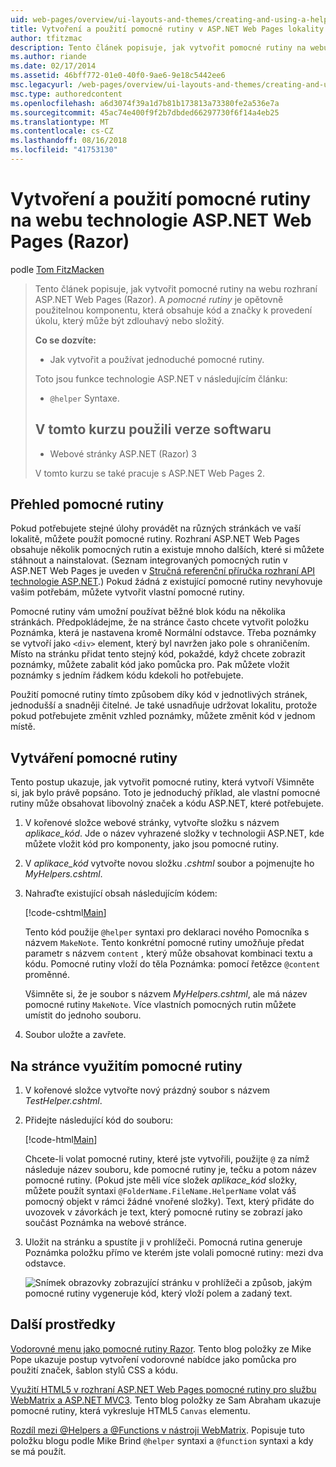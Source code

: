 ```yaml
---
uid: web-pages/overview/ui-layouts-and-themes/creating-and-using-a-helper-in-an-aspnet-web-pages-site
title: Vytvoření a použití pomocné rutiny v ASP.NET Web Pages lokality (Razor) | Dokumentace Microsoftu
author: tfitzmac
description: Tento článek popisuje, jak vytvořit pomocné rutiny na webu rozhraní ASP.NET Web Pages (Razor). Pomocné rutiny je opětovně použitelnou komponentu, která obsahuje kód a značky výkonu...
ms.author: riande
ms.date: 02/17/2014
ms.assetid: 46bff772-01e0-40f0-9ae6-9e18c5442ee6
msc.legacyurl: /web-pages/overview/ui-layouts-and-themes/creating-and-using-a-helper-in-an-aspnet-web-pages-site
msc.type: authoredcontent
ms.openlocfilehash: a6d3074f39a1d7b81b173813a73380fe2a536e7a
ms.sourcegitcommit: 45ac74e400f9f2b7dbded66297730f6f14a4eb25
ms.translationtype: MT
ms.contentlocale: cs-CZ
ms.lasthandoff: 08/16/2018
ms.locfileid: "41753130"
---
```

<a name="creating-and-using-a-helper-in-an-aspnet-web-pages-razor-site"></a>Vytvoření a použití pomocné rutiny na webu technologie ASP.NET Web Pages (Razor)
====================
podle [Tom FitzMacken](https://github.com/tfitzmac)

> Tento článek popisuje, jak vytvořit pomocné rutiny na webu rozhraní ASP.NET Web Pages (Razor). A *pomocné rutiny* je opětovně použitelnou komponentu, která obsahuje kód a značky k provedení úkolu, který může být zdlouhavý nebo složitý.
> 
> **Co se dozvíte:** 
> 
> - Jak vytvořit a používat jednoduché pomocné rutiny.
> 
> Toto jsou funkce technologie ASP.NET v následujícím článku:
> 
> - `@helper` Syntaxe.
>   
> 
> ## <a name="software-versions-used-in-the-tutorial"></a>V tomto kurzu použili verze softwaru
> 
> 
> - Webové stránky ASP.NET (Razor) 3
>   
> 
> V tomto kurzu se také pracuje s ASP.NET Web Pages 2.


## <a name="overview-of-helpers"></a>Přehled pomocné rutiny

Pokud potřebujete stejné úlohy provádět na různých stránkách ve vaší lokalitě, můžete použít pomocné rutiny. Rozhraní ASP.NET Web Pages obsahuje několik pomocných rutin a existuje mnoho dalších, které si můžete stáhnout a nainstalovat. (Seznam integrovaných pomocných rutin v ASP.NET Web Pages je uveden v [Stručná referenční příručka rozhraní API technologie ASP.NET](https://go.microsoft.com/fwlink/?LinkId=202907).) Pokud žádná z existující pomocné rutiny nevyhovuje vašim potřebám, můžete vytvořit vlastní pomocné rutiny.

Pomocné rutiny vám umožní používat běžné blok kódu na několika stránkách. Předpokládejme, že na stránce často chcete vytvořit položku Poznámka, která je nastavena kromě Normální odstavce. Třeba poznámky se vytvoří jako `<div>` element, který byl navržen jako pole s ohraničením. Místo na stránku přidat tento stejný kód, pokaždé, když chcete zobrazit poznámky, můžete zabalit kód jako pomůcka pro. Pak můžete vložit poznámky s jedním řádkem kódu kdekoli ho potřebujete.

Použití pomocné rutiny tímto způsobem díky kód v jednotlivých stránek, jednodušší a snadněji čitelné. Je také usnadňuje udržovat lokalitu, protože pokud potřebujete změnit vzhled poznámky, můžete změnit kód v jednom místě.

## <a name="creating-a-helper"></a>Vytváření pomocné rutiny

Tento postup ukazuje, jak vytvořit pomocné rutiny, která vytvoří Všimněte si, jak bylo právě popsáno. Toto je jednoduchý příklad, ale vlastní pomocné rutiny může obsahovat libovolný značek a kódu ASP.NET, které potřebujete.

1. V kořenové složce webové stránky, vytvořte složku s názvem *aplikace\_kód*. Jde o název vyhrazené složky v technologii ASP.NET, kde můžete vložit kód pro komponenty, jako jsou pomocné rutiny.
2. V *aplikace\_kód* vytvořte novou složku *.cshtml* soubor a pojmenujte ho *MyHelpers.cshtml*.
3. Nahraďte existující obsah následujícím kódem:

    [!code-cshtml[Main](creating-and-using-a-helper-in-an-aspnet-web-pages-site/samples/sample1.cshtml)]

    Tento kód použije `@helper` syntaxi pro deklaraci nového Pomocníka s názvem `MakeNote`. Tento konkrétní pomocné rutiny umožňuje předat parametr s názvem `content` , který může obsahovat kombinaci textu a kódu. Pomocné rutiny vloží do těla Poznámka: pomocí řetězce `@content` proměnné.

    Všimněte si, že je soubor s názvem *MyHelpers.cshtml*, ale má název pomocné rutiny `MakeNote`. Více vlastních pomocných rutin můžete umístit do jednoho souboru.
4. Soubor uložte a zavřete.

## <a name="using-the-helper-in-a-page"></a>Na stránce využitím pomocné rutiny

1. V kořenové složce vytvořte nový prázdný soubor s názvem *TestHelper.cshtml*.
2. Přidejte následující kód do souboru:

    [!code-html[Main](creating-and-using-a-helper-in-an-aspnet-web-pages-site/samples/sample2.html)]

    Chcete-li volat pomocné rutiny, které jste vytvořili, použijte `@` za nímž následuje název souboru, kde pomocné rutiny je, tečku a potom název pomocné rutiny. (Pokud jste měli více složek *aplikace\_kód* složky, můžete použít syntaxi `@FolderName.FileName.HelperName` volat váš pomocný objekt v rámci žádné vnořené složky). Text, který přidáte do uvozovek v závorkách je text, který pomocné rutiny se zobrazí jako součást Poznámka na webové stránce.
3. Uložit na stránku a spustíte ji v prohlížeči. Pomocná rutina generuje Poznámka položku přímo ve kterém jste volali pomocné rutiny: mezi dva odstavce.

    ![Snímek obrazovky zobrazující stránku v prohlížeči a způsob, jakým pomocné rutiny vygeneruje kód, který vloží polem a zadaný text.](creating-and-using-a-helper-in-an-aspnet-web-pages-site/_static/image1.jpg)

## <a name="additional-resources"></a>Další prostředky


[Vodorovné menu jako pomocné rutiny Razor](http://mikepope.com/blog/DisplayBlog.aspx?permalink=2341). Tento blog položky ze Mike Pope ukazuje postup vytvoření vodorovné nabídce jako pomůcka pro použití značek, šablon stylů CSS a kódu.

[Využití HTML5 v rozhraní ASP.NET Web Pages pomocné rutiny pro službu WebMatrix a ASP.NET MVC3](http://geekswithblogs.net/wildturtle/archive/2010/11/08/html5-in-asp.net-web-pages-helpers-for-webmatrix-and_aspnet_mvc3.aspx). Tento blog položky ze Sam Abraham ukazuje pomocné rutiny, která vykresluje HTML5 `Canvas` elementu.

[Rozdíl mezi @Helpers a @Functions v nástroji WebMatrix](http://www.mikesdotnetting.com/Article/173/The-Difference-Between-@Helpers-and-@Functions-In-WebMatrix). Popisuje tuto položku blogu podle Mike Brind `@helper` syntaxi a `@function` syntaxi a kdy se má použít.
